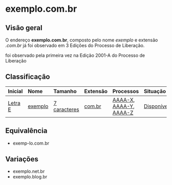 # exemplo.com.br

## Visão geral

O endereço **exemplo.com.br**, composto pelo nome *exemplo* e extensão *.com.br* já foi observado em 3 Edições do Processo de Liberação.

foi observado pela primeira vez na Edição 2001-A do Processo de Liberação

## Classificação

|Inicial|Nome|Tamanho|Extensão|Processos|Situação|
|:------|:---|:------|:-------|:--------|:-------|
|[Letra E](/dominios/inicial/letra-e/)|[exemplo](/dominios/nome/exemplo/)|[7 caracteres](/dominios/tamanho/7-caracteres/)|[com.br](/dominios/extensao/com-br/)|[AAAA-X](/AAAA/x/), [AAAA-Y](/processos/AAAA/y/), [AAAA-Z](/AAAA/z/)|[Disponível](/dominios/situacao/disponivel/)|

## Equivalência

- exemp-lo.com.br

## Variações

- exemplo.net.br
- exemplo.blog.br

